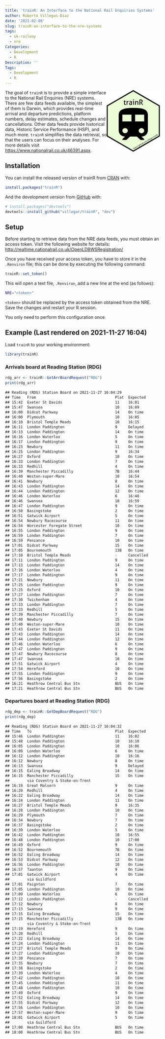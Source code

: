 ```yaml
---
title: 'trainR: An Interface to the National Rail Enquiries Systems'
author: Roberto Villegas-Diaz
date: '2021-02-08'
slug: trainR-an-interface-to-the-nre-systems
tags:
  - uk-railway
  - nre
Categories:
  - Development
  - R
Description: ''
Tags:
  - Development
  - R
---
```


<img src="https://raw.githubusercontent.com/villegar/trainR/main/inst/images/logo.png" alt="logo" align="right" height=200px/>

The goal of `trainR` is to provide a simple interface to the 
National Rail Enquiries (NRE) systems. There are few data feeds 
available, the simplest of them is Darwin, which provides real-time 
arrival and departure predictions, platform numbers, delay estimates, 
schedule changes and cancellations. Other data feeds provide historical 
data, Historic Service Performance (HSP), and much more. `trainR` 
simplifies the data retrieval, so that the users can focus on their 
analyses. For more details visit 
https://www.nationalrail.co.uk/46391.aspx.

## Installation

You can install the released version of trainR from [CRAN](https://CRAN.R-project.org) with:

``` r
install.packages("trainR")
```

And the development version from [GitHub](https://github.com/) with:

``` r
# install.packages("devtools")
devtools::install_github("villegar/trainR", "dev")
```

## Setup
Before starting to retrieve data from the NRE data feeds, you must obtain an access token. 
Visit the following website for details: http://realtime.nationalrail.co.uk/OpenLDBWSRegistration/

Once you have received your access token, you have to store it in the `.Renviron` file; this can be 
done by executing the following command:


```r
trainR::set_token()
```

This will open a text file, `.Renviron`, add a new line at the end (as follows):

```bash
NRE="<token>"
```

`<token>` should be replaced by the access token obtained from the NRE. Save the changes and restart 
your R session.

You only need to perform this configuration once.

## Example (Last rendered on 2021-11-27 16:04)

Load `trainR` to your working environment:

```r
library(trainR)
```

### Arrivals board at Reading Station (RDG)


```r
rdg_arr <- trainR::GetArrBoardRequest("RDG")
print(rdg_arr)
```

```
## Reading (RDG) Station Board on 2021-11-27 16:04:29
## Time   From                                    Plat  Expected
## 15:42  Exeter St Davids                        11    16:01
## 15:47  Swansea                                 10    16:09
## 16:00  Didcot Parkway                          14    On time
## 16:00  Plymouth                                10    16:05
## 16:10  Bristol Temple Meads                    10    16:15
## 16:11  London Paddington                       9     Delayed
## 16:13  London Paddington                       14    On time
## 16:16  London Waterloo                         5     On time
## 16:17  London Paddington                       9     On time
## 16:23  Newbury                                 11    On time
## 16:25  London Paddington                       9     16:34
## 16:27  Oxford                                  10    On time
## 16:33  London Paddington                       7     On time
## 16:33  Redhill                                 4     On time
## 16:39  Manchester Piccadilly                   7B    16:44
## 16:40  Weston-super-Mare                       10    16:54
## 16:41  Newbury                                 8     On time
## 16:43  London Paddington                       14    On time
## 16:44  London Paddington                       12    On time
## 16:46  London Waterloo                         6     16:48
## 16:46  Swansea                                 10    16:59
## 16:47  London Paddington                       9     On time
## 16:50  Basingstoke                             2     On time
## 16:51  Gatwick Airport                         5     On time
## 16:54  Newbury Racecourse                      11    On time
## 16:54  Worcester Foregate Street               10    On time
## 16:55  London Paddington                       9     On time
## 16:59  London Paddington                       7     On time
## 16:59  Penzance                                10    On time
## 17:01  Didcot Parkway                          15    On time
## 17:05  Bournemouth                             13B   On time
## 17:10  Bristol Temple Meads                    -     Cancelled
## 17:11  London Paddington                       9     On time
## 17:13  London Paddington                       14    On time
## 17:16  London Waterloo                         4     On time
## 17:17  London Paddington                       9     On time
## 17:21  Newbury                                 11    On time
## 17:25  London Paddington                       9     On time
## 17:25  Oxford                                  10    On time
## 17:27  London Paddington                       7     On time
## 17:30  Twickenham                              4     On time
## 17:33  London Paddington                       7     On time
## 17:33  Redhill                                 5     On time
## 17:39  Manchester Piccadilly                   7     On time
## 17:40  Newbury                                 15    On time
## 17:40  Weston-super-Mare                       10    On time
## 17:43  Exeter St Davids                        11    On time
## 17:43  London Paddington                       14    On time
## 17:44  London Paddington                       12    On time
## 17:46  London Waterloo                         6     On time
## 17:47  London Paddington                       9     On time
## 17:47  Newbury Racecourse                      8     On time
## 17:47  Swansea                                 10    On time
## 17:51  Gatwick Airport                         4     On time
## 17:54  Hereford                                10    On time
## 17:55  London Paddington                       9     On time
## 17:56  Basingstoke                             2     On time
## 16:21  Heathrow Central Bus Stn                BUS   On time
## 17:21  Heathrow Central Bus Stn                BUS   On time
```

### Departures board at Reading Station (RDG)


```r
rdg_dep <- trainR::GetDepBoardRequest("RDG")
print(rdg_dep)
```

```
## Reading (RDG) Station Board on 2021-11-27 16:04:32
## Time   To                                      Plat  Expected
## 15:46  London Paddington                       11    16:02
## 15:48  London Paddington                       10    16:10
## 16:05  London Paddington                       10    16:06
## 16:09  London Waterloo                         6     On time
## 16:12  London Paddington                       10    16:16
## 16:12  Newbury                                 8     On time
## 16:13  Swansea                                 9     Delayed
## 16:15  Ealing Broadway                         14    On time
## 16:15  Manchester Piccadilly                   15    On time
##        via Coventry & Stoke-on-Trent           
## 16:19  Great Malvern                           9     On time
## 16:20  Redhill                                 4     On time
## 16:22  Ealing Broadway                         14    On time
## 16:24  London Paddington                       11    On time
## 16:27  Bristol Temple Meads                    9     16:35
## 16:28  London Paddington                       10    On time
## 16:29  Plymouth                                7     On time
## 16:34  Newbury                                 7     On time
## 16:37  Basingstoke                             2     On time
## 16:39  London Waterloo                         5     On time
## 16:42  London Paddington                       10    16:55
## 16:48  London Paddington                       10    17:00
## 16:49  Oxford                                  9     On time
## 16:52  Bournemouth                             7B    On time
## 16:52  Ealing Broadway                         14    On time
## 16:53  Didcot Parkway                          12    On time
## 16:56  London Paddington                       10    On time
## 16:57  Taunton                                 9     On time
## 17:01  Gatwick Airport                         4     On time
##        via Guildford                           
## 17:01  Paignton                                7     On time
## 17:05  London Paddington                       10    On time
## 17:09  London Waterloo                         6     On time
## 17:12  London Paddington                       -     Cancelled
## 17:12  Newbury                                 8     On time
## 17:13  Swansea                                 9     On time
## 17:15  Ealing Broadway                         15    On time
## 17:15  Manchester Piccadilly                   13B   On time
##        via Coventry & Stoke-on-Trent           
## 17:19  Hereford                                9     On time
## 17:20  Redhill                                 5     On time
## 17:22  Ealing Broadway                         14    On time
## 17:24  London Paddington                       11    On time
## 17:27  Bristol Temple Meads                    9     On time
## 17:27  London Paddington                       10    On time
## 17:30  Penzance                                7     On time
## 17:35  Newbury                                 7     On time
## 17:38  Basingstoke                             2     On time
## 17:39  London Waterloo                         4     On time
## 17:42  London Paddington                       10    On time
## 17:45  London Paddington                       11    On time
## 17:48  London Paddington                       10    On time
## 17:49  Oxford                                  9     On time
## 17:52  Ealing Broadway                         14    On time
## 17:55  Didcot Parkway                          12    On time
## 17:56  London Paddington                       10    On time
## 17:57  Weston-super-Mare                       9     On time
## 18:01  Gatwick Airport                         5     On time
##        via Guildford                           
## 17:00  Heathrow Central Bus Stn                BUS   On time
## 18:00  Heathrow Central Bus Stn                BUS   On time
```
